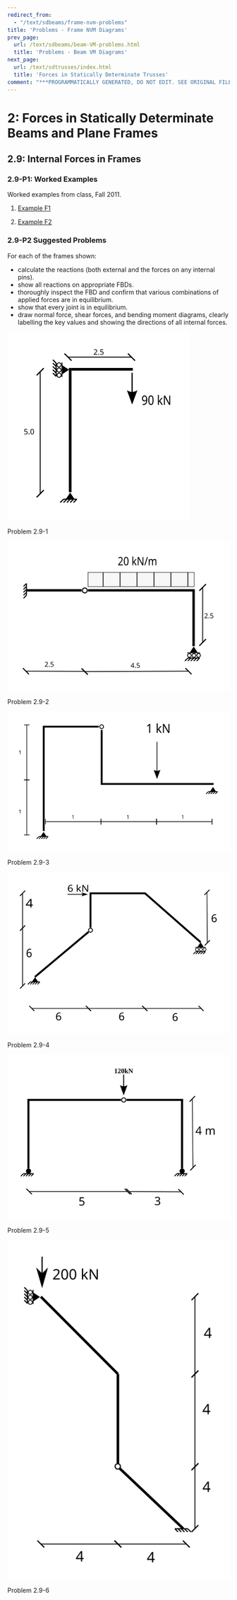```yaml
---
redirect_from:
  - "/text/sdbeams/frame-nvm-problems"
title: 'Problems - Frame NVM Diagrams'
prev_page:
  url: /text/sdbeams/beam-VM-problems.html
  title: 'Problems - Beam VM Diagrams'
next_page:
  url: /text/sdtrusses/index.html
  title: 'Forces in Statically Determinate Trusses'
comment: "***PROGRAMMATICALLY GENERATED, DO NOT EDIT. SEE ORIGINAL FILES IN /content***"
---
```

# 2: Forces in Statically Determinate Beams and Plane Frames

## 2.9: Internal Forces in Frames

### 2.9-P1: Worked Examples

Worked examples from class, Fall 2011.

1. [Example F1](../../images/sdbeams/probs-frame-nvm/Example-F1.pdf)

1. [Example F2](../../images/sdbeams/probs-frame-nvm/Example-F2.pdf)

### 2.9-P2 Suggested Problems

For each of the frames shown:

* calculate the reactions (both external and the 
  forces on any internal pins).
* show all reactions on appropriate FBDs.
* thoroughly inspect the FBD and confirm that various 
  combinations of applied forces are in equilibrium.
* show that every joint is in equilibrium.
* draw normal force, shear forces, and bending moment diagrams, 
  clearly labelling the key values and showing the directions of all 
	  internal forces.


![Figure](../../images/sdbeams/probs-frame-nvm/ps-3-a.svg)

Problem 2.9-1

![Figure](../../images/sdbeams/probs-frame-nvm/ps-3-b.svg)

Problem 2.9-2

![Figure](../../images/sdbeams/probs-frame-nvm/ps-3-c.svg)

Problem 2.9-3

![Figure](../../images/sdbeams/probs-frame-nvm/ps-3-d.svg)

Problem 2.9-4

![Figure](../../images/sdbeams/probs-frame-nvm/ps-3-e.svg)

Problem 2.9-5

![Figure](../../images/sdbeams/probs-frame-nvm/ps-3-f.svg)

Problem 2.9-6
